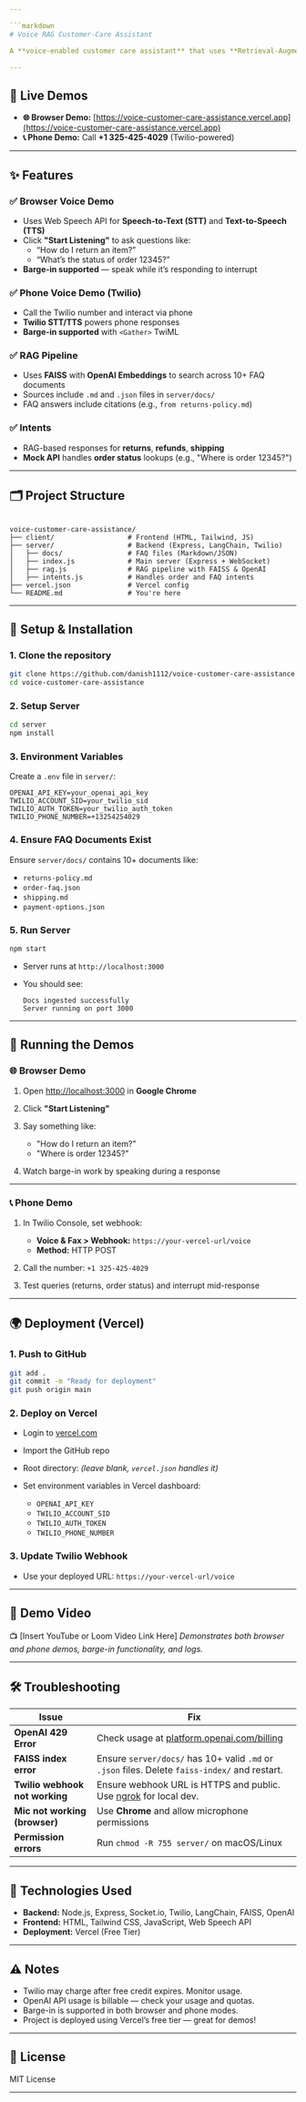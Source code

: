 ```yaml
---

```markdown
# Voice RAG Customer-Care Assistant

A **voice-enabled customer care assistant** that uses **Retrieval-Augmented Generation (RAG)** to answer FAQs and a **mock API** for order status queries. Supports both **browser-based voice interaction** (Web Speech API) and **phone-based interaction** (Twilio), with **barge-in functionality** to allow users to interrupt ongoing responses.

---
```


## 🔗 Live Demos

- **🌐 Browser Demo:** [https://voice-customer-care-assistance.vercel.app](https://voice-customer-care-assistance.vercel.app)  
- **📞 Phone Demo:** Call **+1 325-425-4029** (Twilio-powered)

---

## ✨ Features

### ✅ Browser Voice Demo
- Uses Web Speech API for **Speech-to-Text (STT)** and **Text-to-Speech (TTS)**
- Click **"Start Listening"** to ask questions like:
  - “How do I return an item?”
  - “What’s the status of order 12345?”
- **Barge-in supported** — speak while it’s responding to interrupt

### ✅ Phone Voice Demo (Twilio)
- Call the Twilio number and interact via phone
- **Twilio STT/TTS** powers phone responses
- **Barge-in supported** with `<Gather>` TwiML

### ✅ RAG Pipeline
- Uses **FAISS** with **OpenAI Embeddings** to search across 10+ FAQ documents
- Sources include `.md` and `.json` files in `server/docs/`
- FAQ answers include citations (e.g., `from returns-policy.md`)

### ✅ Intents
- RAG-based responses for **returns**, **refunds**, **shipping**
- **Mock API** handles **order status** lookups (e.g., "Where is order 12345?")

---

## 🗂️ Project Structure

```

voice-customer-care-assistance/
├── client/                  # Frontend (HTML, Tailwind, JS)
├── server/                  # Backend (Express, LangChain, Twilio)
│   ├── docs/                # FAQ files (Markdown/JSON)
│   ├── index.js             # Main server (Express + WebSocket)
│   ├── rag.js               # RAG pipeline with FAISS & OpenAI
│   ├── intents.js           # Handles order and FAQ intents
├── vercel.json              # Vercel config
└── README.md                # You're here

````

---

## 🚀 Setup & Installation

### 1. Clone the repository
```bash
git clone https://github.com/danish1112/voice-customer-care-assistance.git
cd voice-customer-care-assistance
````

### 2. Setup Server

```bash
cd server
npm install
```

### 3. Environment Variables

Create a `.env` file in `server/`:

```
OPENAI_API_KEY=your_openai_api_key
TWILIO_ACCOUNT_SID=your_twilio_sid
TWILIO_AUTH_TOKEN=your_twilio_auth_token
TWILIO_PHONE_NUMBER=+13254254029
```

### 4. Ensure FAQ Documents Exist

Ensure `server/docs/` contains 10+ documents like:

* `returns-policy.md`
* `order-faq.json`
* `shipping.md`
* `payment-options.json`

### 5. Run Server

```bash
npm start
```

* Server runs at `http://localhost:3000`
* You should see:

  ```
  Docs ingested successfully
  Server running on port 3000
  ```

---

## 🧪 Running the Demos

### 🌐 Browser Demo

1. Open [http://localhost:3000](http://localhost:3000) in **Google Chrome**
2. Click **"Start Listening"**
3. Say something like:

   * "How do I return an item?"
   * "Where is order 12345?"
4. Watch barge-in work by speaking during a response

---

### 📞 Phone Demo

1. In Twilio Console, set webhook:

   * **Voice & Fax > Webhook:** `https://your-vercel-url/voice`
   * **Method:** HTTP POST

2. Call the number: `+1 325-425-4029`

3. Test queries (returns, order status) and interrupt mid-response

---

## 🌍 Deployment (Vercel)

### 1. Push to GitHub

```bash
git add .
git commit -m "Ready for deployment"
git push origin main
```

### 2. Deploy on Vercel

* Login to [vercel.com](https://vercel.com)
* Import the GitHub repo
* Root directory: *(leave blank, `vercel.json` handles it)*
* Set environment variables in Vercel dashboard:

  * `OPENAI_API_KEY`
  * `TWILIO_ACCOUNT_SID`
  * `TWILIO_AUTH_TOKEN`
  * `TWILIO_PHONE_NUMBER`

### 3. Update Twilio Webhook

* Use your deployed URL: `https://your-vercel-url/voice`

---

## 🎥 Demo Video

📺 [Insert YouTube or Loom Video Link Here]
*Demonstrates both browser and phone demos, barge-in functionality, and logs.*

---

## 🛠️ Troubleshooting

| Issue                          | Fix                                                                                            |
| ------------------------------ | ---------------------------------------------------------------------------------------------- |
| **OpenAI 429 Error**           | Check usage at [platform.openai.com/billing](https://platform.openai.com/billing)              |
| **FAISS index error**          | Ensure `server/docs/` has 10+ valid `.md` or `.json` files. Delete `faiss-index/` and restart. |
| **Twilio webhook not working** | Ensure webhook URL is HTTPS and public. Use [ngrok](https://ngrok.com/) for local dev.         |
| **Mic not working (browser)**  | Use **Chrome** and allow microphone permissions                                                |
| **Permission errors**          | Run `chmod -R 755 server/` on macOS/Linux                                                      |

---

## 🧱 Technologies Used

* **Backend:** Node.js, Express, Socket.io, Twilio, LangChain, FAISS, OpenAI
* **Frontend:** HTML, Tailwind CSS, JavaScript, Web Speech API
* **Deployment:** Vercel (Free Tier)

---

## ⚠️ Notes

* Twilio may charge after free credit expires. Monitor usage.
* OpenAI API usage is billable — check your usage and quotas.
* Barge-in is supported in both browser and phone modes.
* Project is deployed using Vercel’s free tier — great for demos!

---

## 📄 License

MIT License

---

```
```
